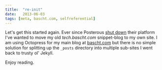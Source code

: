 ```yaml
---
title:  "re-init"
date:   2013-06-03
tags: [meta, bascht.com, selfreferential]
---
```


Let's get this started again. Ever since Posterous [shut down](https://posterous.com/bye.html)
their platform I've wanted to move my old _tech.bascht.com_ snippet-blog to my own site.
I am using Octopress for my main blog at [bascht.com](http://bascht.com) but there is no
simple solution for splitting up the `_posts` directory into multiple sub-sites I went back
to trusty ol' Jekyll.

Enjoy reading.
